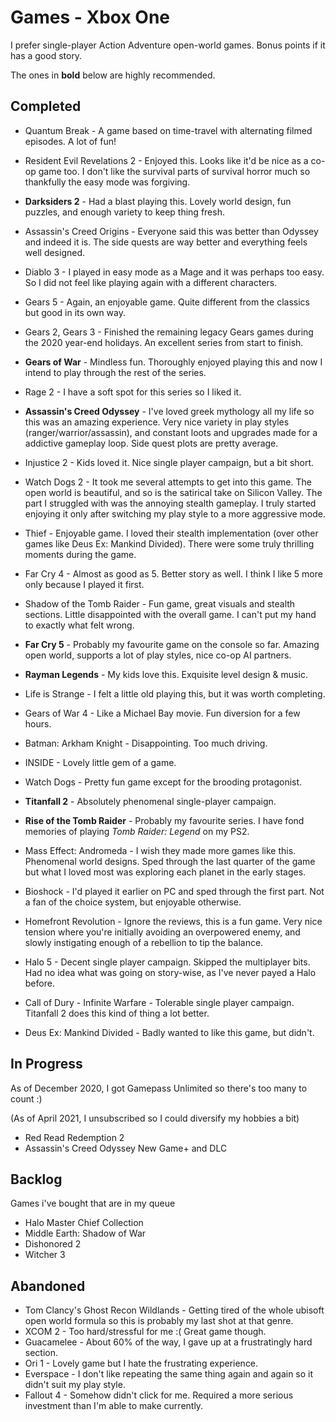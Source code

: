 # Games - Xbox One

I prefer single-player Action Adventure open-world games. Bonus points if it has
a good story.

The ones in **bold** below are highly recommended.

## Completed

  - Quantum Break - A  game based on time-travel with alternating filmed
  episodes. A lot of fun!

  - Resident Evil Revelations 2 - Enjoyed this. Looks like it'd be nice as a
  co-op game too. I don't like the survival parts of survival horror much so
  thankfully the easy mode was forgiving.

  - **Darksiders 2** - Had a blast playing this. Lovely world design, fun 
  puzzles, and enough variety to keep thing fresh.
  
  - Assassin's Creed Origins - Everyone said this was better than Odyssey and
  indeed it is. The side quests are way better and everything feels well
  designed.

  - Diablo 3 - I played in easy mode as a Mage and it was perhaps too easy. So
  I did not feel like playing again with a different characters.

  - Gears 5 - Again, an enjoyable game. Quite different from the classics but
    good in its own way.

  - Gears 2, Gears 3 - Finished the remaining legacy Gears games during the 2020 
  year-end holidays. An excellent series from start to finish.
  
  - **Gears of War** - Mindless fun. Thoroughly enjoyed playing this and now I
  intend to play through the rest of the series.

  - Rage 2 - I have a soft spot for this series so I liked it.

  - **Assassin's Creed Odyssey** - I've loved greek mythology all my life so
  this was an amazing experience. Very nice variety in play styles
  (ranger/warrior/assassin), and constant loots and upgrades made for a
  addictive gameplay loop. Side quest plots are pretty average.

  - Injustice 2 - Kids loved it. Nice single player campaign, but a bit short.
  
  - Watch Dogs 2 - It took me several attempts to get into this game. The open
world is beautiful, and so is the satirical take on Silicon Valley. The part I
struggled with was the annoying stealth gameplay. I truly started enjoying it
only after switching my play style to a more aggressive mode.

  - Thief - Enjoyable game. I loved their stealth implementation (over other
    games like Deus Ex: Mankind Divided). There were some truly thrilling
    moments during the game.
  
  - Far Cry 4 - Almost as good as 5. Better story as well. I think I like 5 more
    only because I played it first.
  
  - Shadow of the Tomb Raider - Fun game, great visuals and stealth sections.
    Little disappointed with the overall game. I can't put my hand to exactly
    what felt wrong.

  - **Far Cry 5** - Probably my favourite game on the console so far. Amazing
    open world, supports a lot of play styles, nice co-op AI partners.

  - **Rayman Legends** - My kids love this. Exquisite level design & music.
  
  - Life is Strange - I felt a little old playing this, but it was worth completing.

  - Gears of War 4 - Like a Michael Bay movie. Fun diversion for a few hours.

  - Batman: Arkham Knight - Disappointing. Too much driving.

  - INSIDE - Lovely little gem of a game.

  - Watch Dogs - Pretty fun game except for the brooding protagonist.
  
  - **Titanfall 2** - Absolutely phenomenal single-player campaign.
  
  - **Rise of the Tomb Raider** - Probably my favourite series. I have fond
    memories of playing *Tomb Raider: Legend* on my PS2.
  
  - Mass Effect: Andromeda - I wish they made more games like this. Phenomenal
    world designs. Sped through the last quarter of the game but what I loved
    most was exploring each planet in the early stages.

  - Bioshock - I'd played it earlier on PC and sped through the first part. Not
    a fan of the choice system, but enjoyable otherwise.

  - Homefront Revolution - Ignore the reviews, this is a fun game. Very nice
    tension where you're initially avoiding an overpowered enemy, and slowly
    instigating enough of a rebellion to tip the balance.

  - Halo 5 - Decent single player campaign. Skipped the multiplayer bits. Had no
    idea what was going on story-wise, as I've never payed a Halo before.

  - Call of Dury - Infinite Warfare - Tolerable single player campaign.
    Titanfall 2 does this kind of thing a lot better.

  - Deus Ex: Mankind Divided - Badly wanted to like this game, but didn't.


## In Progress

As of December 2020, I got Gamepass Unlimited so there's too many to count :)

(As of April 2021, I unsubscribed so I could diversify my hobbies a bit)

  - Red Read Redemption 2
  - Assassin's Creed Odyssey New Game+ and DLC

## Backlog

Games i've bought that are in my queue

  - Halo Master Chief Collection
  - Middle Earth: Shadow of War
  - Dishonored 2
  - Witcher 3

## Abandoned

  - Tom Clancy's Ghost Recon Wildlands - Getting tired of the whole ubisoft 
    open world formula so this is probably my last shot at that genre.
  - XCOM 2 - Too hard/stressful for me :( Great game though.
  - Guacamelee - About 60% of the way, I gave up at a frustratingly hard section.
  - Ori 1 - Lovely  game but I hate the frustrating experience.
  - Everspace - I don't like repeating the same thing again and again so it
  didn't suit my play style.
  - Fallout 4 - Somehow didn't click for me. Required a more serious investment
  than I'm able to make currently.
